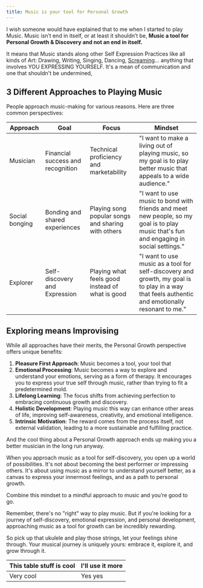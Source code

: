 ```yaml
---
title: Music is your tool for Personal Growth
---
```



I wish someone would have explained that to me when I started to play Music. Music isn’t end in itself, or at least it shouldn’t be, **Music a tool for Personal Growth & Discovery and not an end in itself.**

It means that Music stands along other Self Expression Practices like all kinds of Art: Drawing, Writing, Singing, Dancing, [Screaming](/notes/screaming)... anything that involves YOU EXPRESSING YOURSELF. It's a mean of communication and one that shouldn't be undermined,  

## 3 Different Approaches to Playing Music

People approach music-making for various reasons. Here are three common perspectives:

  
| Approach       | Goal                              | Focus                                              | Mindset                                                                                                                                         |
| -------------- | --------------------------------- | -------------------------------------------------- | ----------------------------------------------------------------------------------------------------------------------------------------------- |
| Musician       | Financial success and recognition | Technical proficiency and marketability            | "I want to make a living out of playing  music, so my goal is to play better music that appeals to a wide audience."                            |
| Social bonging | Bonding and shared experiences    | Playing song popular songs and sharing with others | "I want to use music to bond with friends and meet new people, so my goal is to play music that's fun and engaging in social settings."         |
| Explorer       | Self-discovery and Expression     | Playing what feels good instead of what is good    | "I want to use music as a tool for self-discovery and growth, my goal is to play in a way that feels authentic and emotionally resonant to me." |

  
## Exploring means Improvising

  
While all approaches have their merits, the Personal Growth perspective offers unique benefits:

1. **Pleasure First Approach**: Music becomes a tool, your tool that 
2. **Emotional Processing**: Music becomes a way to explore and understand your emotions, serving as a form of therapy. It encourages you to express your true self through music, rather than trying to fit a predetermined mold.
3. **Lifelong Learning**: The focus shifts from achieving perfection to embracing continuous growth and discovery.
4. **Holistic Development**: Playing music this way can enhance other areas of life, improving self-awareness, creativity, and emotional intelligence.
5. **Intrinsic Motivation**: The reward comes from the process itself, not external validation, leading to a more sustainable and fulfilling practice.

And the cool thing about a Personal Growth approach ends up making you a better musician in the long run anyway. 

When you approach music as a tool for self-discovery, you open up a world of possibilities. It's not about becoming the best performer or impressing others. It's about using music as a mirror to understand yourself better, as a canvas to express your innermost feelings, and as a path to personal growth.

Combine this mindset to a mindful approach to music and you’re good to go.

Remember, there's no "right" way to play music. But if you're looking for a journey of self-discovery, emotional expression, and personal development, approaching music as a tool for growth can be incredibly rewarding.

So pick up that ukulele and play those strings,  let your feelings shine through. Your musical journey is uniquely yours: embrace it, explore it, and grow through it.



| This table stuff is cool | I'll use it more |
| ------------------------ | ---------------- |
| Very cool                | Yes yes          |


